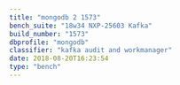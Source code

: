 ```yaml
---
title: "mongodb 2 1573"
bench_suite: "18w34 NXP-25603 Kafka"
build_number: "1573"
dbprofile: "mongodb"
classifier: "kafka audit and workmanager"
date: 2018-08-20T16:23:54
type: "bench"
---
```

